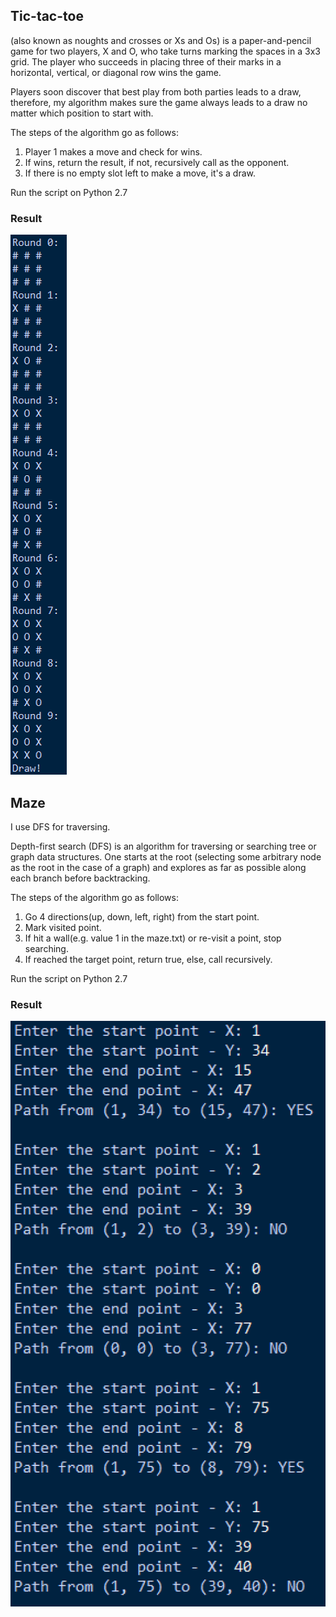 ## Tic-tac-toe
(also known as noughts and crosses or Xs and Os) is a paper-and-pencil game for two players, X and O, who take turns marking the spaces in a 3x3 grid. The player who succeeds in placing three of their marks in a horizontal, vertical, or diagonal row wins the game.

Players soon discover that best play from both parties leads to a draw, therefore, my algorithm makes sure the game always leads to a draw no matter which position to start with.

The steps of the algorithm go as follows:
1. Player 1 makes a move and check for wins.
2. If wins, return the result, if not, recursively call as the opponent.
3. If there is no empty slot left to make a move, it's a draw.

Run the script on Python 2.7

### Result
![Tic-tac-toe-result](https://github.com/fengvyi/Artificial-Intelligence/blob/master/project1/Tic-tac-toe-result.PNG)

## Maze
I use DFS for traversing.

Depth-first search (DFS) is an algorithm for traversing or searching tree or graph data structures. One starts at the root (selecting some arbitrary node as the root in the case of a graph) and explores as far as possible along each branch before backtracking.

The steps of the algorithm go as follows:
1. Go 4 directions(up, down, left, right) from the start point.
2. Mark visited point. 
2. If hit a wall(e.g. value 1 in the maze.txt) or re-visit a point, stop searching.
3. If reached the target point, return true, else, call recursively.

Run the script on Python 2.7

### Result
![Maze-result](https://github.com/fengvyi/Artificial-Intelligence/blob/master/project1/Maze-result.PNG)


